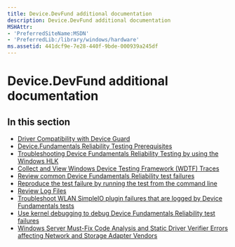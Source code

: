 ```yaml
---
title: Device.DevFund additional documentation
description: Device.DevFund additional documentation
MSHAttr:
- 'PreferredSiteName:MSDN'
- 'PreferredLib:/library/windows/hardware'
ms.assetid: 441dcf9e-7e28-440f-9bde-000939a245df
---
```


# Device.DevFund additional documentation


## <span id="in_this_section"></span>In this section


-   [Driver Compatibility with Device Guard](driver-compatibility-with-device-guard.md)
-   [Device.Fundamentals Reliability Testing Prerequisites](devicefundamentals-reliability-testing-prerequisites.md)
-   [Troubleshooting Device Fundamentals Reliability Testing by using the Windows HLK](troubleshooting-device-fundamentals-reliability-testing-by-using-the-windows-hck.md)
-   [Collect and View Windows Device Testing Framework (WDTF) Traces](collect-and-view-windows-device-testing-framework--wdtf--traces.md)
-   [Review common Device Fundamentals Reliability test failures](review-common-device-fundamentals-reliability-test-failures.md)
-   [Reproduce the test failure by running the test from the command line](reproduce-the-test-failure-by-running-the-test-from-the-command-line.md)
-   [Review Log Files](review-log-files-troubleshooting-device-fundamentals-reliability-tests.md)
-   [Troubleshoot WLAN SimpleIO plugin failures that are logged by Device Fundamentals tests](troubleshoot-wlan-simpleio-plugin-failures-that-are--logged-by-device-fundamentals-tests.md)
-   [Use kernel debugging to debug Device Fundamentals Reliability test failures](use-kernel-debugging-to-debug-device-fundamentals-reliability-test-failures.md)
-   [Windows Server Must-Fix Code Analysis and Static Driver Verifier Errors affecting Network and Storage Adapter Vendors](windows-server-must-fix-errors.md)

 

 






